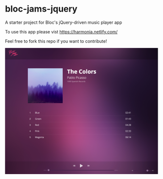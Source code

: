 # bloc-jams-jquery
A starter project for Bloc's jQuery-driven music player app

To use this app please vist https://harmonia.netlify.com/

Feel free to fork this repo if you want to contribute!

![screenshot](https://github.com/sabrinawolfchild/bloc-jams-jquery/blob/master/assets/images/blac%20jams%20screenshot.png?raw=true)

